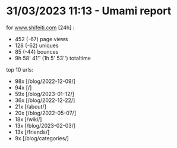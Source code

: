 # 31/03/2023 11:13 - Umami report
for www.shifeiti.com [24h] :

 - 452 (-67) page views
 - 128 (-62) uniques
 - 85 (-44) bounces
 - 9h 58' 41'' (1h 5' 53'') totaltime


top 10 urls:
 - 98x [/blog/2022-12-09/]
 - 94x [/]
 - 59x [/blog/2023-01-12/]
 - 36x [/blog/2022-12-22/]
 - 21x [/about/]
 - 20x [/blog/2022-05-07/]
 - 18x [/wiki/]
 - 13x [/blog/2023-02-03/]
 - 13x [/friends/]
 - 9x [/blog/categories/]


